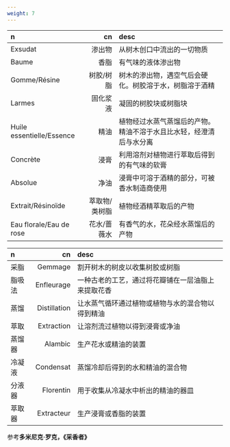 ```yaml
---
weight: 7
---
```


| n                         | cn            | desc                                                               |
| :-                        | -:            | :-                                                                 |
| Exsudat                   | 渗出物        | 从树木创口中流出的一切物质                                         |
| Baume                     | 香脂          | 有气味的液体渗出物                                                 |
| Gomme/Résine              | 树胶/树脂     | 树木的渗出物，遇空气后会硬化。树胶溶于水，树脂溶于酒精             |
| Larmes                    | 固化浆液      | 凝固的树胶块或树脂块                                               |
| Huile essentielle/Essence | 精油          | 植物经过水蒸气蒸馏后的产物。精油不溶于水且比水轻，经澄清后与水分离 |
| Concrète                  | 浸膏          | 利用溶剂对植物进行萃取后得到的有气味的软膏                         |
| Absolue                   | 净油          | 浸膏中可溶于酒精的部分，可被香水制造商使用                         |
| Extrait/Résinoïde         | 萃取物/类树脂 | 植物经酒精萃取后的产物                                             |
| Eau florale/Eau de rose   | 花水/蔷薇水   | 有香气的水，花朵经水蒸馏后的产物                                   |

| n      | cn           | desc                                               |
| :-     | -:           | :-                                                 |
| 采脂   | Gemmage      | 割开树木的树皮以收集树胶或树脂                     |
| 脂吸法 | Enfleurage   | 一种古老的工艺，通过将花瓣铺在一层油脂上来提取花香 |
| 蒸馏   | Distillation | 让水蒸气循环通过植物或植物与水的混合物以得到精油   |
| 萃取   | Extraction   | 让溶剂流过植物以得到浸膏或净油                     |
| 蒸馏器 | Alambic      | 生产花水或精油的装置                               |
| 冷凝液 | Condensat    | 蒸馏冷却后得到的水和精油的混合物                   |
| 分液器 | Florentin    | 用于收集从冷凝水中析出的精油的器皿                 |
| 萃取器 | Extracteur   | 生产浸膏或香脂的装置                               |

参考**多米尼克·罗克，《采香者》**